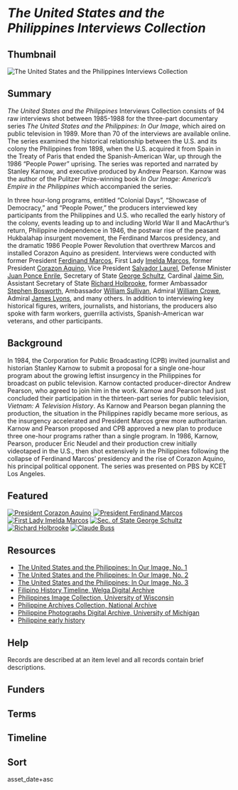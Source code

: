 # <em>The United States and the Philippines Interviews Collection</em>

## Thumbnail

![<em>The United States and the Philippines</em> Interviews Collection](https://s3.amazonaws.com/americanarchive.org/special-collections/philippines_mainimage.jpg "The US and the Philippines")

## Summary

*The United States and the Philippines* Interviews Collection consists of 94 raw interviews shot between 1985-1988 for the three-part documentary series *The United States and the Philippines: In Our Image*, which aired on public television in 1989. More than 70 of the interviews are available online. The series examined the historical relationship between the U.S. and its colony the Philippines from 1898, when the U.S. acquired it from Spain in the Treaty of Paris that ended the Spanish-American War, up through the 1986 “People Power” uprising. The series was reported and narrated by Stanley Karnow, and executive produced by Andrew Pearson. Karnow was the author of the Pulitzer Prize-winning book *In Our Image: America’s Empire in the Philippines* which accompanied the series.

In three hour-long programs, entitled “Colonial Days”, “Showcase of Democracy,” and “People Power,” the producers interviewed key participants from the Philippines and U.S. who recalled the early history of the colony, events leading up to and including World War II and MacArthur’s return, Philippine independence in 1946, the postwar rise of the peasant Hukbalahap insurgent movement, the Ferdinand Marcos presidency, and the dramatic 1986 People Power Revolution that overthrew Marcos and installed Corazon Aquino as president. Interviews were conducted with former President [Ferdinand Marcos](https://americanarchive.org/catalog/cpb-aacip-81c95e2cfbf), First Lady [Imelda Marcos](https://americanarchive.org/catalog/cpb-aacip-24d351919e1), former President [Corazon Aquino](https://americanarchive.org/catalog/cpb-aacip-539aacbc77f), Vice President [Salvador Laurel](https://americanarchive.org/catalog/cpb-aacip-023a20ecc44), Defense Minister [Juan Ponce Enrile](https://americanarchive.org/catalog/cpb-aacip-8b75fe6f2f1), Secretary of State [George Schultz](https://americanarchive.org/catalog/cpb-aacip-f4451bdb378), Cardinal [Jaime Sin](https://americanarchive.org/catalog/cpb-aacip-ecc33d4377c), Assistant Secretary of State [Richard Holbrooke](https://americanarchive.org/catalog/cpb-aacip-3291629dc66), former Ambassador [Stephen Bosworth](https://americanarchive.org/catalog/cpb-aacip-9558ba61d76), Ambassador [William Sullivan](https://americanarchive.org/catalog/cpb-aacip-04eef780b2e), Admiral [William Crowe](https://americanarchive.org/catalog/cpb-aacip-203512acc0e), Admiral [James Lyons](https://americanarchive.org/catalog/cpb-aacip-924e0795d0d), and many others. In addition to interviewing key historical figures, writers, journalists, and historians, the producers also spoke with farm workers, guerrilla activists, Spanish-American war veterans, and other participants.

## Background

In 1984, the Corporation for Public Broadcasting (CPB) invited journalist and historian Stanley Karnow to submit a proposal for a single one-hour program about the growing leftist insurgency in the Philippines for broadcast on public television. Karnow contacted producer-director Andrew Pearson, who agreed to join him in the work. Karnow and Pearson had just concluded their participation in the thirteen-part series for public television, *Vietnam: A Television History*. As Karnow and Pearson began planning the production, the situation in the Philippines rapidly became more serious, as the insurgency accelerated and President Marcos grew more authoritarian. Karnow and Pearson proposed and CPB approved a new plan to produce three one-hour programs rather than a single program. In 1986, Karnow, Pearson, producer Eric Neudel and their production crew initially videotaped in the U.S., then shot extensively in the Philippines following the collapse of Ferdinand Marcos’ presidency and the rise of Corazon Aquino, his principal political opponent. The series was presented on PBS by KCET Los Angeles.  

## Featured

[![President Corazon Aquino](https://s3.amazonaws.com/americanarchive.org/special-collections/cpb-aacip-539aacbc77f.jpg)](/catalog/cpb-aacip-539aacbc77f)
[![President Ferdinand Marcos](https://s3.amazonaws.com/americanarchive.org/special-collections/cpb-aacip-81c95e2cfbf.jpg)](/catalog/cpb-aacip-81c95e2cfbf)
[![First Lady Imelda Marcos](https://s3.amazonaws.com/americanarchive.org/special-collections/cpb-aacip-24d351919e1.jpg)](/catalog/cpb-aacip-24d351919e1)
[![Sec. of State George Schultz](https://s3.amazonaws.com/americanarchive.org/special-collections/cpb-aacip-f4451bdb378.jpg)](/catalog/cpb-aacip-f4451bdb378)
[![Richard Holbrooke](https://s3.amazonaws.com/americanarchive.org/special-collections/cpb-aacip-3291629dc66.jpg)](/catalog/cpb-aacip-3291629dc66)
[![Claude Buss](https://s3.amazonaws.com/americanarchive.org/special-collections/cpb-aacip-752512e5d41.jpg)](/catalog/cpb-aacip-752512e5d41)

## Resources

- [The United States and the Philippines: In Our Image, No. 1]( https://kaltura.uga.edu/media/t/1_k23acs3e)
- [The United States and the Philippines: In Our Image, No. 2]( https://kaltura.uga.edu/media/t/1_fihkex7r)
- [The United States and the Philippines: In Our Image, No. 3]( https://kaltura.uga.edu/media/t/1_v6k5hsuv) 
- [Filipino History Timeline, Welga Digital Archive](https://welgadigitalarchive.omeka.net/filipino-history-timeline)
- [Philippines Image Collection, University of Wisconsin](https://search.library.wisc.edu/digital/AWIPhilippine)
- [Philippine Archives Collection, National Archive](https://www.archives.gov/research/military/ww2/philippine)
- [Philippine Photographs Digital Archive, University of Michigan](https://quod.lib.umich.edu/s/sclphilimg)
- [Philippine early history](https://www.lib.umich.edu/collections/collecting-areas/special-collections-and-archives/philippine-history)

## Help

Records are described at an item level and all records contain brief descriptions.

## Funders

## Terms

## Timeline

## Sort

asset_date+asc
